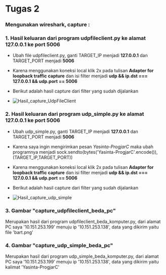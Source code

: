 # Tugas 2
### Mengunakan wireshark, capture :
### 1. Hasil keluaran dari program udpfileclient.py ke alamat 127.0.0.1 ke port 5006
* Ubah file udpfileclient.py, ganti TARGET_IP menjadi **127.0.0.1** dan TARGET_PORT menjadi **5006**
* Karena menggunakan koneksi local klik 2x pada tulisan **Adapter for loopback traffic capture** dan isi filter menjadi **udp && ip.dst === 127.0.0.1 && udp.port == 5006**
* Berikut adalah hasil capture dari filter yang sudah dijalankan

* ![Hasil_capture_UdpFileClient](https://user-images.githubusercontent.com/37019733/75652132-e24b8b80-5c8c-11ea-9059-fcc3dd780195.png)


### 2. Hasil keluaran dari program udp_simple.py ke alamat 127.0.0.1 ke port 5006
* Ubah udp_simple.py, ganti TARGET_IP menjadi **127.0.0.1** dan TARGET_PORT menjadi **5006**
* Karena saya ingin mengirimkan pesan *Yasinta-ProgjarC* maka ubah programnya menjadi sock.sendto(bytes('Yasinta-ProgjarC'.encode()),(TARGET_IP,TARGET_PORT))
* Karena menggunakan koneksi local klik 2x pada tulisan **Adapter for loopback traffic capture** dan isi filter menjadi **udp && ip.dst === 127.0.0.1 && udp.port == 5006**
* Berikut adalah hasil capture dari filter yang sudah dijalankan

* ![Hasil_capture_udp_simple](https://user-images.githubusercontent.com/37019733/75652734-694d3380-5c8e-11ea-809f-aaeb5faf7507.png)

### 3. Gambar "capture_udpfileclient_beda_pc"
Merupakan hasil dari program udpfileclient_beda_komputer.py, dari alamat PC saya '10.151.253.199' menuju ip '10.151.253.138', data yang dikirim yaitu file 'bart.png'

### 4. Gambar "capture_udp_simple_beda_pc"
Merupakan hasil dari program udp_simple_beda_komputer.py, dari alamat PC saya '10.151.253.199' menuju ip '10.151.253.138', data yang dikirim yaitu kalimat 'Yasinta-ProgjarC'
